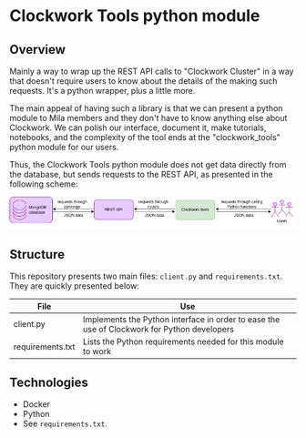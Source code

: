 # Clockwork Tools python module

## Overview

Mainly a way to wrap up the REST API calls to "Clockwork Cluster" in a way
that doesn't require users to know about the details of the making such requests.
It's a python wrapper, plus a little more.

The main appeal of having such a library is that we can present a python module
to Mila members and they don't have to know anything else about Clockwork.
We can polish our interface, document it, make tutorials, notebooks, and
the complexity of the tool ends at the "clockwork_tools" python module for our users.

Thus, the Clockwork Tools python module does not get data directly from the
database, but sends requests to the REST API, as presented in the following scheme:

![Clockwork tools components](../docs/images/clockwork_tools_io.png)

## Structure

This repository presents two main files: `client.py` and `requirements.txt`.
They are quickly presented below:

| File | Use |
| -- | -- |
| client.py | Implements the Python interface in order to ease the use of Clockwork for Python developers |
| requirements.txt | Lists the Python requirements needed for this module to work |

## Technologies

* Docker
* Python
* See `requirements.txt`.
